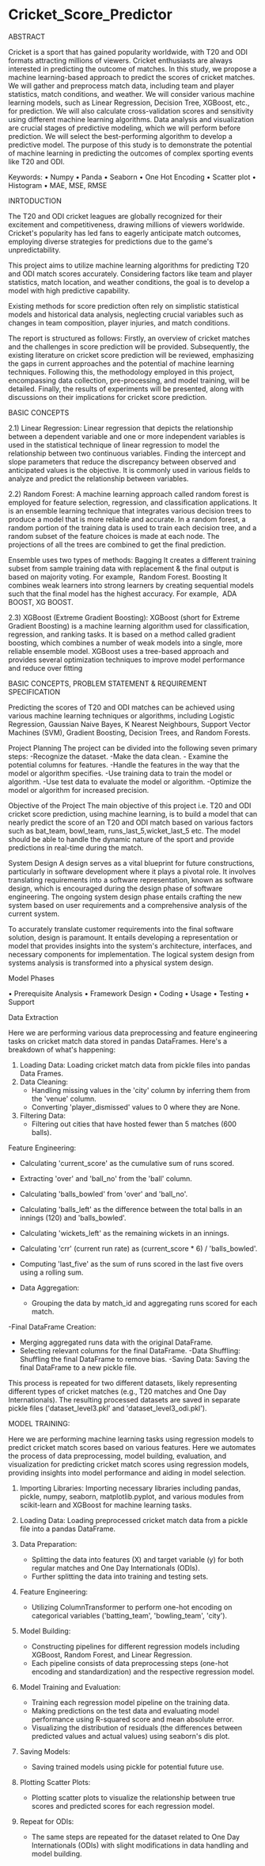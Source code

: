 # Cricket_Score_Predictor
ABSTRACT

Cricket is a sport that has gained popularity worldwide, with T20 and ODI formats attracting millions of viewers. Cricket enthusiasts are always interested in predicting the outcome of matches. In this study, we propose a machine learning-based approach to predict the scores of cricket matches. We will gather and preprocess match data, including team and player statistics, match conditions, and weather. We will consider various machine learning models, such as Linear Regression, Decision Tree, XGBoost, etc., for prediction. We will also calculate cross-validation scores and sensitivity using different machine learning algorithms. Data analysis and visualization are crucial stages of predictive modeling, which we will perform before prediction. We will select the best-performing algorithm to develop a predictive model. The purpose of this study is to demonstrate the potential of machine learning in predicting the outcomes of complex sporting events like T20 and ODI.

Keywords:
    • Numpy
    • Panda
    • Seaborn
    • One Hot Encoding
    • Scatter plot
    • Histogram
    • MAE, MSE, RMSE
    
INRTODUCTION

The T20 and ODI cricket leagues are globally recognized for their excitement and competitiveness, drawing millions of viewers worldwide. Cricket's popularity has led fans to eagerly anticipate match outcomes, employing diverse strategies for predictions due to the game's unpredictability.

This project aims to utilize machine learning algorithms for predicting T20 and ODI match scores accurately. Considering factors like team and player statistics, match location, and weather conditions, the goal is to develop a model with high predictive capability.

Existing methods for score prediction often rely on simplistic statistical models and historical data analysis, neglecting crucial variables such as changes in team composition, player injuries, and match conditions.

The report is structured as follows: Firstly, an overview of cricket matches and the challenges in score prediction will be provided. Subsequently, the existing literature on cricket score prediction will be reviewed, emphasizing the gaps in current approaches and the potential of machine learning techniques. Following this, the methodology employed in this project, encompassing data collection, pre-processing, and model training, will be detailed. Finally, the results of experiments will be presented, along with discussions on their implications for cricket score prediction.

BASIC CONCEPTS

2.1) Linear Regression:
Linear regression that depicts the relationship between a dependent variable and one or more independent variables is used in the statistical technique of linear regression to model the relationship between two continuous variables. Finding the intercept and slope parameters that reduce the discrepancy between observed and anticipated values is the objective. It is commonly used in various fields to analyze and predict the relationship between variables.



2.2) Random Forest:
A machine learning approach called random forest is employed for feature selection, regression, and classification applications. It is an ensemble learning technique that integrates various decision trees to produce a model that is more reliable and accurate. In a random forest, a random portion of the training data is used to train each decision tree, and a random subset of the feature choices is made at each node. The projections of all the trees are combined to get the final prediction.



Ensemble uses two types of methods:
Bagging
It creates a different training subset from sample training data with replacement & the final output is based on majority voting. For example,  Random Forest.
Boosting
It combines weak learners into strong learners by creating sequential models such that the final model has the highest accuracy. For example,  ADA BOOST, XG BOOST.



2.3) XGBoost (Extreme Gradient Boosting):
XGBoost (short for Extreme Gradient Boosting) is a machine learning algorithm used for classification, regression, and ranking tasks. It is based on a method called gradient boosting, which combines a number of weak models into a single, more reliable ensemble model. XGBoost uses a tree-based approach and provides several optimization techniques to improve model performance and reduce over fitting 

BASIC CONCEPTS, PROBLEM STATEMENT & REQUIREMENT SPECIFICATION

Predicting the scores of T20 and ODI matches can be achieved using various machine learning techniques or algorithms, including Logistic Regression, Gaussian Naive Bayes, K Nearest Neighbours, Support Vector Machines (SVM), Gradient Boosting, Decision Trees, and Random Forests.

Project Planning
The project can be divided into the following seven primary steps: 
	-Recognize the dataset. 
	-Make the data clean. 
 	- Examine the potential columns for features. 
	-Handle the features in the way that the model or algorithm specifies. 
	-Use training data to train the model or algorithm. 
	 -Use test data to evaluate the model or algorithm. 
	-Optimize the model or algorithm for increased precision.

Objective of the Project
The main objective of this project i.e. T20 and ODI cricket score prediction, using machine learning, is to build a model that can nearly predict the score of an T20 and ODI match based on various factors such as bat_team, bowl_team, runs_last_5,wicket_last_5 etc. The model should be able to handle the dynamic nature of the sport and provide predictions in real-time during the match.

System Design
A design serves as a vital blueprint for future constructions, particularly in software development where it plays a pivotal role. It involves translating requirements into a software representation, known as software design, which is encouraged during the design phase of software engineering. The ongoing system design phase entails crafting the new system based on user requirements and a comprehensive analysis of the current system.

To accurately translate customer requirements into the final software solution, design is paramount. It entails developing a representation or model that provides insights into the system's architecture, interfaces, and necessary components for implementation. The logical system design from systems analysis is transformed into a physical system design.

Model Phases

  • Prerequisite Analysis
  • Framework Design
  • Coding
  • Usage
  • Testing
  • Support

Data Extraction

Here we are performing various data preprocessing and feature engineering tasks on cricket match data stored in pandas DataFrames. Here's a breakdown of what's happening:

1. Loading Data: Loading cricket match data from pickle files into pandas Data Frames.
2. Data Cleaning:
   - Handling missing values in the 'city' column by inferring them from the 'venue' column.
   - Converting 'player_dismissed' values to 0 where they are None.
3. Filtering Data:
   - Filtering out cities that have hosted fewer than 5 matches (600 balls).
  
 Feature Engineering:

   - Calculating 'current_score' as the cumulative sum of runs scored.
   - Extracting 'over' and 'ball_no' from the 'ball' column.
   - Calculating 'balls_bowled' from 'over' and 'ball_no'.
   - Calculating 'balls_left' as the difference between the total balls in an innings (120) and 'balls_bowled'.
   - Calculating 'wickets_left' as the remaining wickets in an innings.
   - Calculating 'crr' (current run rate) as (current_score * 6) / 'balls_bowled'.
   - Computing 'last_five' as the sum of runs scored in the last five overs using a rolling sum.

- Data Aggregation:
   	- Grouping the data by match_id and aggregating runs scored for each match.

-Final DataFrame Creation:
  - Merging aggregated runs data with the original DataFrame.
  - Selecting relevant columns for the final DataFrame.
  -Data Shuffling: Shuffling the final DataFrame to remove bias.
  -Saving Data: Saving the final DataFrame to a new pickle file.

This process is repeated for two different datasets, likely representing different types of cricket matches (e.g., T20 matches and One Day Internationals). The resulting processed datasets are saved in separate pickle files ('dataset_level3.pkl' and 'dataset_level3_odi.pkl').

MODEL TRAINING:

Here we are performing machine learning tasks using regression models to predict cricket match scores based on various features.
Here we automates the process of data preprocessing, model building, evaluation, and visualization for predicting cricket match scores using regression models, providing insights into model performance and aiding in model selection.

1. Importing Libraries: Importing necessary libraries including pandas, pickle, numpy, seaborn, matplotlib.pyplot, and various modules from scikit-learn and XGBoost for machine learning tasks.

2. Loading Data: Loading preprocessed cricket match data from a pickle file into a pandas DataFrame.

3. Data Preparation:
    - Splitting the data into features (X) and target variable (y) for both regular matches and One Day Internationals (ODIs).
    - Further splitting the data into training and testing sets.

4. Feature Engineering: 
   - Utilizing ColumnTransformer to perform one-hot encoding on categorical variables ('batting_team', 'bowling_team', 'city').
   
5. Model Building:
   - Constructing pipelines for different regression models including XGBoost, Random Forest, and Linear Regression.
   - Each pipeline consists of data preprocessing steps (one-hot encoding and standardization) and the respective regression model.

6. Model Training and Evaluation:
   - Training each regression model pipeline on the training data.
   - Making predictions on the test data and evaluating model performance using R-squared score and mean absolute error.
   - Visualizing the distribution of residuals (the differences between predicted values and actual values) using seaborn's dis plot.

7. Saving Models: 
   - Saving trained models using pickle for potential future use.

8. Plotting Scatter Plots:
   - Plotting scatter plots to visualize the relationship between true scores and predicted scores for each regression model.

9. Repeat for ODIs:
   - The same steps are repeated for the dataset related to One Day Internationals (ODIs) with slight modifications in data handling and model building.
